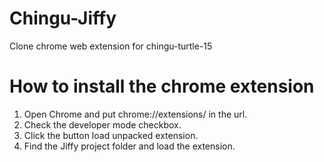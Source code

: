 # Chingu-Jiffy
Clone chrome web extension for chingu-turtle-15

# How to install the chrome extension
1. Open Chrome and put chrome://extensions/ in the url.
2. Check the developer mode checkbox.
3. Click the button load unpacked extension.
4. Find the Jiffy project folder and load the extension.
